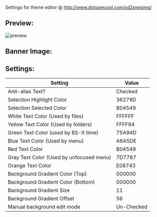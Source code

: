 Settings for theme editor @ http://www.dotsarecool.com/sd2snesimg/

## Preview:

![preview](https://user-images.githubusercontent.com/1454947/116014394-08f02280-a603-11eb-9dcb-9c8803c3b6fc.png)

## Banner Image: 


## Settings:

Setting | Value
------------ | -------------
Anti-alias Text? | Checked
Selection Highlight Color | 36278D
Selection Selected Color | B04549
White Text Color (Used by files) | FFFFFF
Yellow Text Color (Used by folders) | FFFF84
Green Text Color (used by BS-X time) | 75A94D
Blue Text Color (Used by menu) | A6A5DE
Red Text Color | B04549
Gray Text Color (Used by unfocused menu) | 7D7787
Orange Text Color | E08743
Background Gradient Color (Top) | 000000
Background Gradient Color (Bottom) | 000000
Background Gradient Size | 11
Background Gradient Offset | 56
Manual background edit mode | Un-Checked
